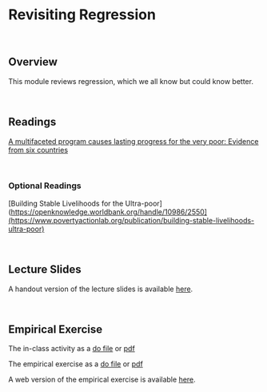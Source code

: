 # Revisiting Regression

<br>

## Overview  

This module reviews regression, which we all know but could know better.    

<br>

## Readings

[A multifaceted program causes lasting progress for the very poor: Evidence from six countries](https://www.science.org/doi/abs/10.1126/science.1260799)

<br>

### Optional Readings

[Building Stable Livelihoods for the Ultra-poor](https://openknowledge.worldbank.org/handle/10986/2550](https://www.povertyactionlab.org/publication/building-stable-livelihoods-ultra-poor)  

<br>

## Lecture Slides

A handout version of the lecture slides is available [here](ECON523-L2-regression-handout.pdf). 

<br>

## Empirical Exercise

The in-class activity as a [do file](https://github.com/pjakiela/ECON523/tree/gh-pages/exercises/in-class2.do) or [pdf](https://github.com/pjakiela/ECON523/tree/gh-pages/exercises/ECON-523-E2-in-class.pdf)

The empirical exercise as a [do file](https://github.com/pjakiela/ECON523/tree/gh-pages/exercises/E2-questions.do) or [pdf](https://github.com/pjakiela/ECON523/tree/gh-pages/exercises/ECON-523-E2-questions.pdf)

A web version of the empirical exercise is available [here](https://pjakiela.github.io/ECON523/exercises/E2-regression.html).

<br>


